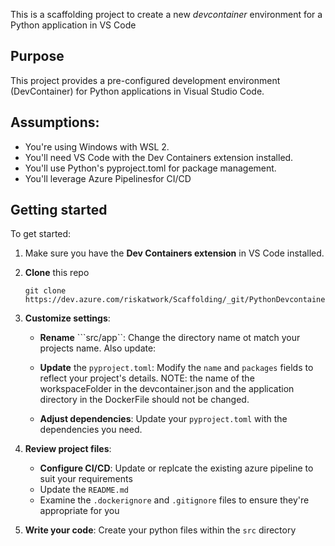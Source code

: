 This is a scaffolding project to create a new *devcontainer* environment for a Python application in VS Code

## Purpose
This project provides a pre-configured development environment (DevContainer) for Python applications in Visual Studio Code.

## Assumptions:
- You're using Windows with WSL 2.
- You'll need VS Code with the Dev Containers extension installed.
- You'll use Python's pyproject.toml for package management.
- You'll leverage Azure Pipelinesfor CI/CD

## Getting started
To get started:
1. Make sure you have the __Dev Containers extension__ in VS Code installed.
2. __Clone__ this repo
    ```
    git clone https://dev.azure.com/riskatwork/Scaffolding/_git/PythonDevcontainer
    ```
3. __Customize settings__:
    - __Rename__ ```src/app``: Change the directory name ot match your projects name. Also update:

    - __Update__ the ```pyproject.toml```: Modify the ```name``` and ```packages``` fields to reflect your project's details. NOTE: the name of the workspaceFolder in the devcontainer.json and the application directory in the DockerFile should not be changed.
    - __Adjust dependencies__: Update your ```pyproject.toml``` with the dependencies you need.


4. __Review project files__:
    - __Configure CI/CD__: Update or replcate the existing azure pipeline to suit your requirements
    - Update the ```README.md```
    - Examine the ```.dockerignore``` and ```.gitignore``` files to ensure they're appropriate for you

5. __Write your code__: Create your python files within the ```src``` directory


